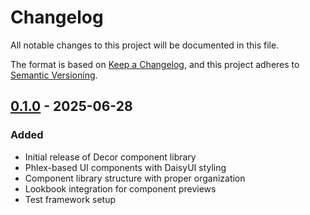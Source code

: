 # Changelog

All notable changes to this project will be documented in this file.

The format is based on [Keep a Changelog](https://keepachangelog.com/en/1.0.0/),
and this project adheres to [Semantic Versioning](https://semver.org/spec/v2.0.0.html).

## [0.1.0] - 2025-06-28

### Added
- Initial release of Decor component library
- Phlex-based UI components with DaisyUI styling
- Component library structure with proper organization
- Lookbook integration for component previews
- Test framework setup

[0.1.0]: https://github.com/stevegeek/decor/releases/tag/v0.1.0